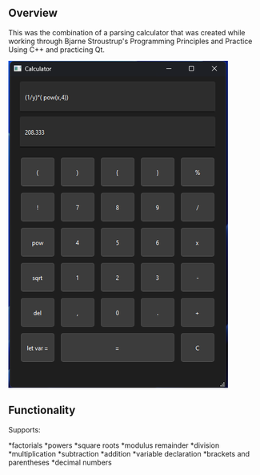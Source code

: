 ## Overview

This was the combination of a parsing calculator that was created while working through Bjarne Stroustrup's Programming Principles and Practice Using C++ and practicing Qt.

![alt text](image.png)

## Functionality

Supports:

*factorials
*powers
*square roots
*modulus remainder
*division
*multiplication
*subtraction
*addition
*variable declaration
*brackets and parentheses
*decimal numbers
